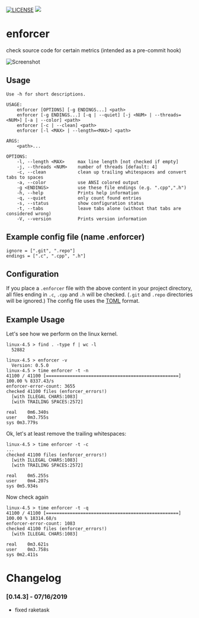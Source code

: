 [![LICENSE](https://img.shields.io/github/license/marcmo/enforcer)](LICENSE.txt)
[![](https://github.com/marcmo/enforcer/workflows/Check%20%26%20Build/badge.svg)](https://github.com/marcmo/enforcer/actions)

enforcer
========

check source code for certain metrics (intended as a pre-commit hook)

![Screenshot](https://github.com/marcmo/enforcer/blob/master/doc/enforcerv0.5.gif)

## Usage

    Use -h for short descriptions.

    USAGE:
        enforcer [OPTIONS] [-g ENDINGS...] <path>
        enforcer [-g ENDINGS...] [-q | --quiet] [-j <NUM> | --threads=<NUM>] [-a | --color] <path>
        enforcer [-c | --clean] <path>
        enforcer [-l <MAX> | --length=<MAX>] <path>

    ARGS:
        <path>...

    OPTIONS:
        -l, --length <MAX>     max line length [not checked if empty]
        -j, --threads <NUM>    number of threads [default: 4]
        -c, --clean            clean up trailing whitespaces and convert tabs to spaces
        -a, --color            use ANSI colored output
        -g <ENDINGS>           use these file endings (e.g. ".cpp",".h")
        -h, --help             Prints help information
        -q, --quiet            only count found entries
        -s, --status           show configuration status
        -t, --tabs             leave tabs alone (without that tabs are considered wrong)
        -V, --version          Prints version information

## Example config file (name .enforcer)

    ignore = [".git", ".repo"]
    endings = [".c", ".cpp", ".h"]

## Configuration

If you place a `.enforcer` file with the above content in your project directory, all files ending
in `.c`, `.cpp` and `.h` will be checked. (`.git` and `.repo` directories will be ignored.)
The config file uses the [TOML](https://github.com/toml-lang/toml) format.

## Example Usage

Let's see how we perform on the linux kernel.

    linux-4.5 > find . -type f | wc -l
      52882

    linux-4.5 > enforcer -v
      Version: 0.5.0
    linux-4.5 > time enforcer -t -n
    41100 / 41100 [==================================================] 100.00 % 8337.43/s
    enforcer-error-count: 3655
    checked 41100 files (enforcer_errors!)
      [with ILLEGAL CHARS:1083]
      [with TRAILING SPACES:2572]

    real	0m6.340s
    user	0m3.755s
    sys	0m3.779s

Ok, let's at least remove the trailing whitespaces:

    linux-4.5 > time enforcer -t -c
    ...
    checked 41100 files (enforcer_errors!)
      [with ILLEGAL CHARS:1083]
      [with TRAILING SPACES:2572]

    real	0m5.255s
    user	0m4.207s
    sys	0m5.934s

Now check again

    linux-4.5 > time enforcer -t -q
    41100 / 41100 [==================================================] 100.00 % 18314.68/s
    enforcer-error-count: 1083
    checked 41100 files (enforcer_errors!)
      [with ILLEGAL CHARS:1083]

    real	0m3.621s
    user	0m3.758s
    sys	0m2.411s

# Changelog

### [0.14.3] - 07/16/2019
  * fixed raketask

